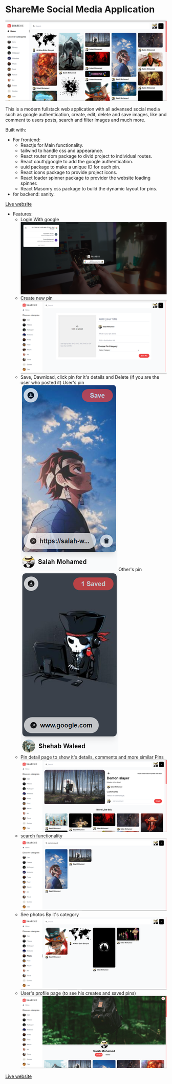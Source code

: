 # ShareMe Social Media Application

![ShareMe](./shareme_frontend/src/assets/shareme.png "The web site snapshot")

This is a modern fullstack web application with all advansed social media such as google authentication, create, edit, delete and save images, like and comment to users posts, search and filter images and much more.

Built with:

- For frontend:
  - Reactjs for Main functionality.
  - tailwind to handle css and appearance.
  - React router dom package to divid project to individual routes.
  - React oauth/google to add the google authentication.
  - uuid package to make a unique ID for each pin.
  - React icons package to provide project icons.
  - React loader spinner package to provider the website loading spinner.
  - React Masonry css package to build the dynamic layout for pins.
- for backend: sanity.

[Live website](https://shareme-s.web.app/)

- Features:
  - Login With google
    ![Login page](./shareme_frontend/src/assets/shareme-login.png "The web site snapshot")
  - Create new pin
    ![Create pin page](./shareme_frontend/src/assets/shareme-create-pin.png)
  - Save, Dawnload, click pin for it's details and Delete (if you are the user who posted it)
    User's pin
    ![User pin](./shareme_frontend/src/assets/shareme-user-pin.png)
    Other's pin
    ![General pin](./shareme_frontend/src/assets/shareme-general-pin.png)
  - Pin detail page to show it's details, comments and more similar Pins
    ![pin detail page](./shareme_frontend/src/assets/shareme-pin-details.png)
  - search functionality
    ![Search functionality](./shareme_frontend/src/assets/shareme-search.png)
  - See photos By it's category
    ![Pin category](./shareme_frontend/src/assets/shareme-pin-category.png)
  - User's profile page (to see his creates and saved pins)
    ![user profile](./shareme_frontend/src/assets/shareme-user.png)

[Live website](https://shareme-s.web.app/)
